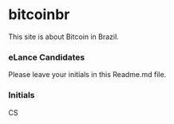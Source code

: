# bitcoinbr

This site is about Bitcoin in Brazil.

### eLance Candidates

Please leave your initials in this Readme.md file.

### Initials
CS
